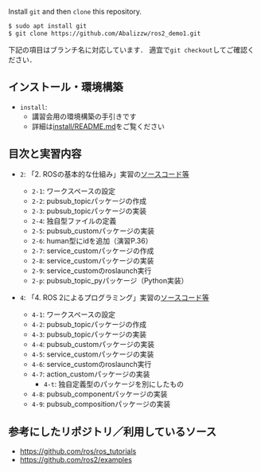 
Install `git` and then `clone` this repository.

```bash
$ sudo apt install git
$ git clone https://github.com/Abalizzw/ros2_demo1.git
```

下記の項目はブランチ名に対応しています．
適宜で`git checkout`してご確認ください．

## インストール・環境構築

- `install`: 
  - 講習会用の環境構築の手引きです
  - 詳細は[install/README.md](./install/README.md)をご覧ください

## 目次と実習内容

- `2`: 「2. ROSの基本的な仕組み」実習の[ソースコード等](./ros1_melodic)
  - `2-1`: ワークスペースの設定
  - `2-2`: pubsub_topicパッケージの作成
  - `2-3`: pubsub_topicパッケージの実装
  - `2-4`: 独自型ファイルの定義
  - `2-5`: pubsub_customパッケージの実装
  - `2-6`: human型にidを追加（演習P.36）
  - `2-7`: service_customパッケージの作成
  - `2-8`: service_customパッケージの実装
  - `2-9`: service_customのroslaunch実行
  - `2-p`: pubsub_topic_pyパッケージ（Python実装）

- `4`: 「4. ROS 2によるプログラミング」実習の[ソースコード等](./ros2_dashing)
  - `4-1`: ワークスペースの設定
  - `4-2`: pubsub_topicパッケージの作成
  - `4-3`: pubsub_topicパッケージの実装
  - `4-4`: pubsub_customパッケージの実装
  - `4-5`: service_customパッケージの実装
  - `4-6`: service_customのroslaunch実行
  - `4-7`: action_customパッケージの実装
    - `4-t`: 独自定義型のパッケージを別にしたもの
  - `4-8`: pubsub_componentパッケージの実装
  - `4-9`: pubsub_compositionパッケージの実装

## 参考にしたリポジトリ／利用しているソース

- https://github.com/ros/ros_tutorials
- https://github.com/ros2/examples

